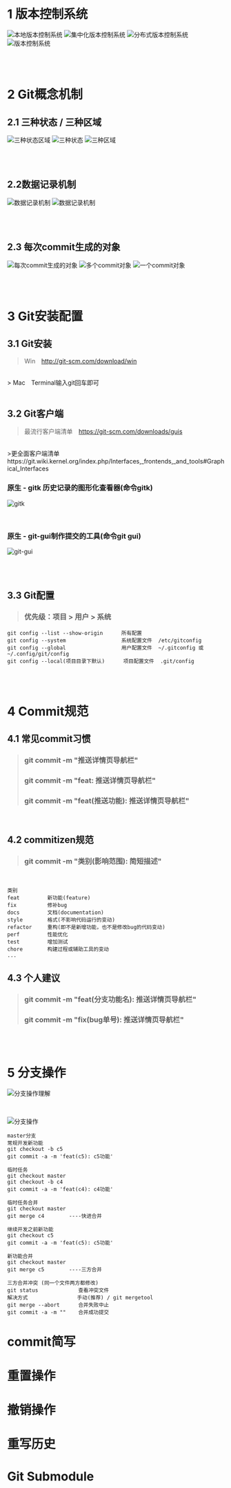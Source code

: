 # 1 版本控制系统
![本地版本控制系统](本地版本控制系统.png "本地版本控制系统")
![集中化版本控制系统](集中化版本控制系统.png "集中化版本控制系统")
![分布式版本控制系统](分布式版本控制系统.png "分布式版本控制系统")
![版本控制系统](版本控制系统.jpg "版本控制系统")

<br>
<br>

# 2 Git概念机制
## 2.1 三种状态 / 三种区域
![三种状态区域](三种状态区域.jpg "三种状态区域")
![三种状态](三种状态.png "三种状态")
![三种区域](三种区域.png "三种区域")

<br>
<br>

## 2.2数据记录机制
![数据记录机制](数据记录机制.jpg "数据记录机制")
![数据记录机制](数据记录机制.png "数据记录机制")

<br>
<br>

## 2.3 每次commit生成的对象
![每次commit生成的对象](每次commit生成的对象.jpg "每次commit生成的对象")
![多个commit对象](多个commit对象.png "多个commit对象")
![一个commit对象](一个commit对象.png "一个commit对象")

<br>
<br>

# 3 Git安装配置
## 3.1 Git安装
> Win&emsp;http://git-scm.com/download/win
<br>
> Mac&emsp;Terminal输入git回车即可

<br>
<br>

## 3.2 Git客户端
>最流行客户端清单&emsp;https://git-scm.com/downloads/guis
<br>
>更全面客户端清单&emsp;https://git.wiki.kernel.org/index.php/Interfaces,_frontends,_and_tools#Graphical_Interfaces

<br>

### 原生 - gitk 历史记录的图形化查看器(命令gitk)
![gitk](gitk.png "gitk")

<br>

### 原生 - git-gui制作提交的工具(命令git gui)
![git-gui](git-gui.png "git-gui")

<br>
<br>

## 3.3 Git配置
>### 优先级：项目 > 用户 > 系统

```
git config --list --show-origin      所有配置
git config --system                  系统配置文件  /etc/gitconfig
git config --global                  用户配置文件  ~/.gitconfig 或 ~/.config/git/config
git config --local(项目目录下默认)      项目配置文件  .git/config
```

<br>
<br>

# 4 Commit规范

## 4.1 常见commit习惯

>### git commit -m "推送详情页导航栏"
>### git commit -m "feat: 推送详情页导航栏"
>### git commit -m "feat(推送功能): 推送详情页导航栏"
<br>

## 4.2 commitizen规范
>### git commit -m "类别(影响范围): 简短描述"
<br>

```
类别
feat         新功能(feature)
fix          修补bug
docs         文档(documentation)
style        格式(不影响代码运行的变动)
refactor     重构(即不是新增功能，也不是修改bug的代码变动)
perf         性能优化
test         增加测试
chore        构建过程或辅助工具的变动
...
```

## 4.3 个人建议

>### git commit -m "feat(分支功能名): 推送详情页导航栏"
>### git commit -m "fix(bug单号): 推送详情页导航栏"

<br>
<br>

# 5 分支操作
![分支操作理解](分支操作理解.jpg "分支操作理解")

<br>

![分支操作](分支操作.png "分支操作")
```
master分支
常规开发新功能
git checkout -b c5
git commit -a -m 'feat(c5): c5功能'

临时任务
git checkout master
git checkout -b c4
git commit -a -m 'feat(c4): c4功能'

临时任务合并
git checkout master
git merge c4        ----快进合并

继续开发之前新功能
git checkout c5
git commit -a -m 'feat(c5): c5功能'

新功能合并
git checkout master
git merge c5        ----三方合并

三方合并冲突 (同一个文件两方都修改)
git status             查看冲突文件
解决方式                手动(推荐) / git mergetool
git merge --abort      合并失败中止
git commit -a -m ""    合并成功提交

```

# commit简写

# 重置操作

# 撤销操作

# 重写历史

# Git Submodule
